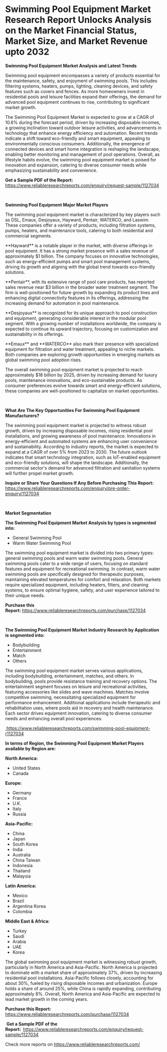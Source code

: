 <p><h1>Swimming Pool Equipment Market Research Report Unlocks Analysis on the Market Financial Status, Market Size, and Market Revenue upto 2032</h1></p><p><strong>Swimming Pool Equipment Market Analysis and Latest Trends</strong></p>
<p><p>Swimming pool equipment encompasses a variety of products essential for the maintenance, safety, and enjoyment of swimming pools. This includes filtering systems, heaters, pumps, lighting, cleaning devices, and safety features such as covers and fences. As more homeowners invest in residential pools and leisure facilities expand their offerings, the demand for advanced pool equipment continues to rise, contributing to significant market growth. </p><p>The Swimming Pool Equipment Market is expected to grow at a CAGR of 10.6% during the forecast period, driven by increasing disposable incomes, a growing inclination toward outdoor leisure activities, and advancements in technology that enhance energy efficiency and automation. Recent trends indicate a shift toward eco-friendly and smart equipment, appealing to environmentally conscious consumers. Additionally, the emergence of connected devices and smart home integration is reshaping the landscape, enabling better monitoring and management of pool operations. Overall, as lifestyle habits evolve, the swimming pool equipment market is poised for innovation and expansion, catering to diverse consumer needs while emphasizing sustainability and convenience.</p></p>
<p><strong>Get a Sample PDF of the Report:&nbsp;</strong> <a href="https://www.reliableresearchreports.com/enquiry/request-sample/1127034?utm_campaign=2333&utm_medium=2&utm_source=Github&utm_content=ia&utm_term=19022025&utm_id=swimming-pool-equipment">https://www.reliableresearchreports.com/enquiry/request-sample/1127034</a></p>
<p>&nbsp;</p>
<p><strong>Swimming Pool Equipment Major Market Players</strong></p>
<p><p>The swimming pool equipment market is characterized by key players such as DSL, Emaux, Desjoyaux, Hayward, Pentair, WATERCO, and Laswim. These companies offer a variety of products, including filtration systems, pumps, heaters, and maintenance tools, catering to both residential and commercial segments.</p><p>**Hayward** is a notable player in the market, with diverse offerings in pool equipment. It has a strong market presence with a sales revenue of approximately $1 billion. The company focuses on innovative technologies, such as energy-efficient pumps and smart pool management systems, driving its growth and aligning with the global trend towards eco-friendly solutions.</p><p>**Pentair**, with its extensive range of pool care products, has reported sales revenue near $3 billion in the broader water treatment segment. The firm is well-positioned for future growth by expanding its product lines and enhancing digital connectivity features in its offerings, addressing the increasing demand for automation in pool maintenance.</p><p>**Desjoyaux** is recognized for its unique approach to pool construction and equipment, generating considerable interest in the modular pool segment. With a growing number of installations worldwide, the company is expected to continue its upward trajectory, focusing on customization and sustainability in its offerings.</p><p>**Emaux** and **WATERCO** also mark their presence with specialized equipment for filtration and water treatment, appealing to niche markets. Both companies are exploring growth opportunities in emerging markets as global swimming pool adoption rises.</p><p>The overall swimming pool equipment market is projected to reach approximately $18 billion by 2025, driven by increasing demand for luxury pools, maintenance innovations, and eco-sustainable products. As consumer preferences evolve towards smart and energy-efficient solutions, these companies are well-positioned to capitalize on market opportunities.</p></p>
<p>&nbsp;</p>
<p><strong>What Are The Key Opportunities For Swimming Pool Equipment Manufacturers?</strong></p>
<p><p>The swimming pool equipment market is projected to witness robust growth, driven by increasing disposable incomes, rising residential pool installations, and growing awareness of pool maintenance. Innovations in energy-efficient and automated systems are enhancing user convenience and sustainability. According to industry reports, the market is expected to expand at a CAGR of over 5% from 2023 to 2030. The future outlook indicates that smart technology integration, such as IoT-enabled equipment and eco-friendly solutions, will shape the landscape. Additionally, the commercial sector's demand for advanced filtration and sanitation systems will further propel market growth.</p></p>
<p><strong>Inquire or Share Your Questions If Any Before Purchasing This Report:</strong> <a href="https://www.reliableresearchreports.com/enquiry/pre-order-enquiry/1127034?utm_campaign=2333&utm_medium=2&utm_source=Github&utm_content=ia&utm_term=19022025&utm_id=swimming-pool-equipment">https://www.reliableresearchreports.com/enquiry/pre-order-enquiry/1127034</a></p>
<p>&nbsp;</p>
<p><strong>Market Segmentation</strong></p>
<p><strong>The Swimming Pool Equipment Market Analysis by types is segmented into:</strong></p>
<p><ul><li>General Swimming Pool</li><li>Warm Water Swimming Pool</li></ul></p>
<p><p>The swimming pool equipment market is divided into two primary types: general swimming pools and warm water swimming pools. General swimming pools cater to a wide range of users, focusing on standard features and equipment for recreational swimming. In contrast, warm water swimming pools are specifically designed for therapeutic purposes, maintaining elevated temperatures for comfort and relaxation. Both markets require specialized equipment, including heaters, filters, and cleaning systems, to ensure optimal hygiene, safety, and user experience tailored to their unique needs.</p></p>
<p><strong>Purchase this Report:&nbsp;</strong><a href="https://www.reliableresearchreports.com/purchase/1127034?utm_campaign=2333&utm_medium=2&utm_source=Github&utm_content=ia&utm_term=19022025&utm_id=swimming-pool-equipment">https://www.reliableresearchreports.com/purchase/1127034</a></p>
<p>&nbsp;</p>
<p><strong>The Swimming Pool Equipment Market Industry Research by Application is segmented into:</strong></p>
<p><ul><li>Bodybuilding</li><li>Entertainment</li><li>Match</li><li>Others</li></ul></p>
<p><p>The swimming pool equipment market serves various applications, including bodybuilding, entertainment, matches, and others. In bodybuilding, pools provide resistance training and recovery options. The entertainment segment focuses on leisure and recreational activities, featuring accessories like slides and wave machines. Matches involve competitive swimming, necessitating specialized equipment for performance enhancement. Additional applications include therapeutic and rehabilitation uses, where pools aid in recovery and health maintenance. Each sector drives equipment innovation, catering to diverse consumer needs and enhancing overall pool experiences.</p></p>
<p><a href="https://www.reliableresearchreports.com/swimming-pool-equipment-r1127034?utm_campaign=2333&utm_medium=2&utm_source=Github&utm_content=ia&utm_term=19022025&utm_id=swimming-pool-equipment">&nbsp;https://www.reliableresearchreports.com/swimming-pool-equipment-r1127034</a></p>
<p><strong>In terms of Region, the Swimming Pool Equipment Market Players available by Region are:</strong></p>
<p>
    <p> <strong> North America: </strong>
        <ul>
            <li>United States</li>
            <li>Canada</li>
        </ul>
        </p> 
    <p> <strong> Europe: </strong>
        <ul>
            <li>Germany</li>
            <li>France</li>
            <li>U.K.</li>
            <li>Italy</li>
            <li>Russia</li>
        </ul>
        </p> 
    <p> <strong> Asia-Pacific: </strong>
        <ul>
            <li>China</li>
            <li>Japan</li>
            <li>South Korea</li>
            <li>India</li>
            <li>Australia</li>
            <li>China Taiwan</li>
            <li>Indonesia</li>
            <li>Thailand</li>
            <li>Malaysia</li>
        </ul>
        </p> 
    <p> <strong> Latin America: </strong>
        <ul>
            <li>Mexico</li>
            <li>Brazil</li>
            <li>Argentina Korea</li>
            <li>Colombia</li>
        </ul>
        </p> 
    <p> <strong> Middle East & Africa: </strong>
        <ul>
            <li>Turkey</li>
            <li>Saudi</li>
            <li>Arabia</li>
            <li>UAE</li>
            <li>Korea</li>
        </ul>
    </p>
    </p>
<p><p>The global swimming pool equipment market is witnessing robust growth, particularly in North America and Asia-Pacific. North America is projected to dominate with a market share of approximately 37%, driven by increasing residential pool installations. Asia-Pacific follows closely, accounting for about 30%, fueled by rising disposable incomes and urbanization. Europe holds a share of around 25%, while China is rapidly expanding, contributing approximately 8%. Overall, North America and Asia-Pacific are expected to lead market growth in the coming years.</p></p>
<p><strong>Purchase this Report: </strong><a href="https://www.reliableresearchreports.com/purchase/1127034?utm_campaign=2333&utm_medium=2&utm_source=Github&utm_content=ia&utm_term=19022025&utm_id=swimming-pool-equipment">https://www.reliableresearchreports.com/purchase/1127034</a></p>
<p>&nbsp;<strong>Get a Sample PDF of the Report:&nbsp;&nbsp;</strong><a href="https://www.reliableresearchreports.com/enquiry/request-sample/1127034?utm_campaign=2333&utm_medium=2&utm_source=Github&utm_content=ia&utm_term=19022025&utm_id=swimming-pool-equipment">https://www.reliableresearchreports.com/enquiry/request-sample/1127034</a></p>
<p><strong></strong></p>
<p>Check more reports on <a href="https://www.reliableresearchreports.com/?utm_campaign=2333&utm_medium=2&utm_source=Github&utm_content=ia&utm_term=19022025&utm_id=swimming-pool-equipment">https://www.reliableresearchreports.com/</a></p>